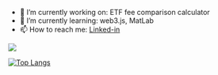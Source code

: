 


- 🔭 I’m currently working on: ETF fee comparison calculator 
- 🌱 I’m currently learning: web3.js, MatLab
- 📫 How to reach me: [Linked-in](www.linkedin.com/in/ayden-armstrong)


<img src ="https://github-readme-stats.vercel.app/api?username=aydenarmst&&show_icons=true&title_color=f1faee&icon_color=bb2acf&text_color=f1faee&bg_color=012a4a">

[![Top Langs](https://github-readme-stats-git-masterrstaa-rickstaa.vercel.app/api/top-langs/?username=aydenarmst)](https://github.com/aydenarmst/github-readme-stats)
